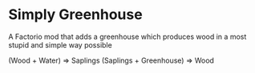 # Simply Greenhouse

A Factorio mod that adds a greenhouse which produces wood in a most stupid and simple way possible

(Wood + Water) => Saplings
(Saplings + Greenhouse) => Wood
